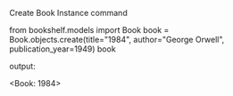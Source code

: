 Create Book Instance
command

from bookshelf.models import Book book = Book.objects.create(title="1984", author="George Orwell", publication_year=1949) book

output:

<Book: 1984>